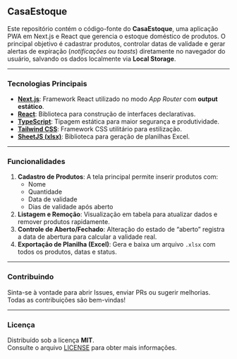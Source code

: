 ## CasaEstoque

Este repositório contém o código-fonte do **CasaEstoque**, uma aplicação PWA em Next.js e React que gerencia o estoque doméstico de produtos. O principal objetivo é cadastrar produtos, controlar datas de validade e gerar alertas de expiração (_notificações ou toasts_) diretamente no navegador do usuário, salvando os dados localmente via **Local Storage**.

---

### Tecnologias Principais

- **[Next.js](https://nextjs.org/)**: Framework React utilizado no modo _App Router_ com **output estático**.
- **[React](https://react.dev/)**: Biblioteca para construção de interfaces declarativas.
- **[TypeScript](https://www.typescriptlang.org/)**: Tipagem estática para maior segurança e produtividade.
- **[Tailwind CSS](https://tailwindcss.com/)**: Framework CSS utilitário para estilização.
- **[SheetJS (xlsx)](https://docs.sheetjs.com/)**: Biblioteca para geração de planilhas Excel.

---

### Funcionalidades

1. **Cadastro de Produtos**: A tela principal permite inserir produtos com:
    - Nome
    - Quantidade
    - Data de validade
    - Dias de validade após aberto
2. **Listagem e Remoção**: Visualização em tabela para atualizar dados e remover produtos rapidamente.
3. **Controle de Aberto/Fechado**: Alteração do estado de “aberto” registra a data de abertura para calcular a validade real.
4. **Exportação de Planilha (Excel)**: Gera e baixa um arquivo `.xlsx` com todos os produtos, datas e status.

---

### Contribuindo

Sinta-se à vontade para abrir Issues, enviar PRs ou sugerir melhorias.  
Todas as contribuições são bem-vindas!

---

### Licença

Distribuído sob a licença **MIT**.  
Consulte o arquivo [LICENSE](LICENSE) para obter mais informações.
